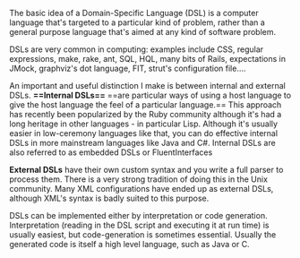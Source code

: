 The basic idea of a Domain-Specific Language (DSL) is a computer language that's targeted to a particular kind of problem, rather than a general purpose language that's aimed at any kind of software problem.

DSLs are very common in computing: examples include CSS, regular expressions, make, rake, ant, SQL, HQL, many bits of Rails, expectations in JMock, graphviz's dot language, FIT, strut's configuration file....

An important and useful distinction I make is between internal and external DSLs. **==Internal DSLs==** ==are particular ways of using a host language to give the host language the feel of a particular language.== This approach has recently been popularized by the Ruby community although it's had a long heritage in other languages - in particular Lisp. Although it's usually easier in low-ceremony languages like that, you can do effective internal DSLs in more mainstream languages like Java and C#. Internal DSLs are also referred to as embedded DSLs or FluentInterfaces

**External DSLs** have their own custom syntax and you write a full parser to process them. There is a very strong tradition of doing this in the Unix community. Many XML configurations have ended up as external DSLs, although XML's syntax is badly suited to this purpose.

DSLs can be implemented either by interpretation or code generation. Interpretation (reading in the DSL script and executing it at run time) is usually easiest, but code-generation is sometimes essential. Usually the generated code is itself a high level language, such as Java or C.